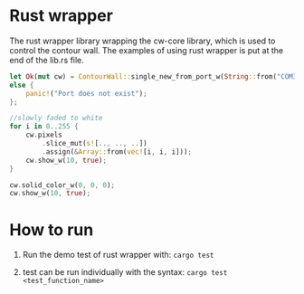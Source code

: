 # Rust wrapper 

The rust wrapper library wrapping the cw-core library, which is used to control the contour wall. The examples of using rust wrapper is put at the end of the lib.rs file.

```rust
let Ok(mut cw) = ContourWall::single_new_from_port_w(String::from("COM3"), 2_000_000)
else {
    panic!("Port does not exist");
};

//slowly faded to white
for i in 0..255 {
    cw.pixels
        .slice_mut(s![.., .., ..])
        .assign(&Array::from(vec![i, i, i]));
    cw.show_w(10, true);
}

cw.solid_color_w(0, 0, 0);
cw.show_w(10, true);
```

# How to run
1. Run the demo test of rust wrapper with: 
```cargo test``` 

3. test can be run individually with the syntax:
```cargo test <test_function_name>```

